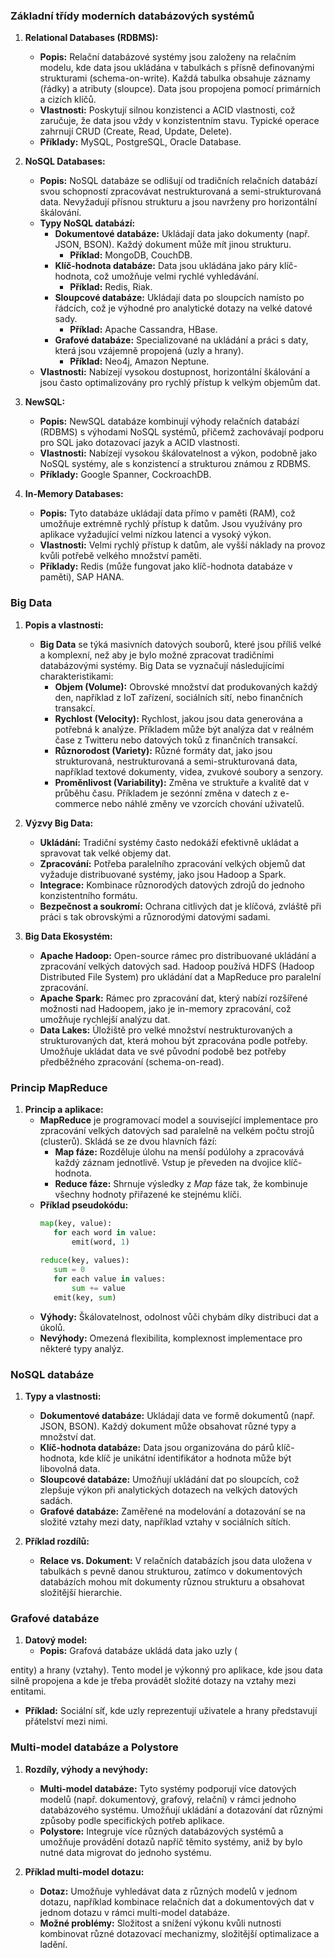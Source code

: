 ### Základní třídy moderních databázových systémů

1. **Relational Databases (RDBMS):**
   - **Popis:** Relační databázové systémy jsou založeny na relačním modelu, kde data jsou ukládána v tabulkách s přísně definovanými strukturami (schema-on-write). Každá tabulka obsahuje záznamy (řádky) a atributy (sloupce). Data jsou propojena pomocí primárních a cizích klíčů.
   - **Vlastnosti:** Poskytují silnou konzistenci a ACID vlastnosti, což zaručuje, že data jsou vždy v konzistentním stavu. Typické operace zahrnují CRUD (Create, Read, Update, Delete).
   - **Příklady:** MySQL, PostgreSQL, Oracle Database.

2. **NoSQL Databases:**
   - **Popis:** NoSQL databáze se odlišují od tradičních relačních databází svou schopností zpracovávat nestrukturovaná a semi-strukturovaná data. Nevyžadují přísnou strukturu a jsou navrženy pro horizontální škálování.
   - **Typy NoSQL databází:**
     - **Dokumentové databáze:** Ukládají data jako dokumenty (např. JSON, BSON). Každý dokument může mít jinou strukturu.
       - **Příklad:** MongoDB, CouchDB.
     - **Klíč-hodnota databáze:** Data jsou ukládána jako páry klíč-hodnota, což umožňuje velmi rychlé vyhledávání.
       - **Příklad:** Redis, Riak.
     - **Sloupcové databáze:** Ukládají data po sloupcích namísto po řádcích, což je výhodné pro analytické dotazy na velké datové sady.
       - **Příklad:** Apache Cassandra, HBase.
     - **Grafové databáze:** Specializované na ukládání a práci s daty, která jsou vzájemně propojená (uzly a hrany).
       - **Příklad:** Neo4j, Amazon Neptune.
   - **Vlastnosti:** Nabízejí vysokou dostupnost, horizontální škálování a jsou často optimalizovány pro rychlý přístup k velkým objemům dat.

3. **NewSQL:**
   - **Popis:** NewSQL databáze kombinují výhody relačních databází (RDBMS) s výhodami NoSQL systémů, přičemž zachovávají podporu pro SQL jako dotazovací jazyk a ACID vlastnosti.
   - **Vlastnosti:** Nabízejí vysokou škálovatelnost a výkon, podobně jako NoSQL systémy, ale s konzistencí a strukturou známou z RDBMS.
   - **Příklady:** Google Spanner, CockroachDB.

4. **In-Memory Databases:**
   - **Popis:** Tyto databáze ukládají data přímo v paměti (RAM), což umožňuje extrémně rychlý přístup k datům. Jsou využívány pro aplikace vyžadující velmi nízkou latenci a vysoký výkon.
   - **Vlastnosti:** Velmi rychlý přístup k datům, ale vyšší náklady na provoz kvůli potřebě velkého množství paměti.
   - **Příklady:** Redis (může fungovat jako klíč-hodnota databáze v paměti), SAP HANA.

### Big Data

1. **Popis a vlastnosti:**
   - **Big Data** se týká masivních datových souborů, které jsou příliš velké a komplexní, než aby je bylo možné zpracovat tradičními databázovými systémy. Big Data se vyznačují následujícími charakteristikami:
     - **Objem (Volume):** Obrovské množství dat produkovaných každý den, například z IoT zařízení, sociálních sítí, nebo finančních transakcí.
     - **Rychlost (Velocity):** Rychlost, jakou jsou data generována a potřebná k analýze. Příkladem může být analýza dat v reálném čase z Twitteru nebo datových toků z finančních transakcí.
     - **Různorodost (Variety):** Různé formáty dat, jako jsou strukturovaná, nestrukturovaná a semi-strukturovaná data, například textové dokumenty, videa, zvukové soubory a senzory.
     - **Proměnlivost (Variability):** Změna ve struktuře a kvalitě dat v průběhu času. Příkladem je sezónní změna v datech z e-commerce nebo náhlé změny ve vzorcích chování uživatelů.

2. **Výzvy Big Data:**
   - **Ukládání:** Tradiční systémy často nedokáží efektivně ukládat a spravovat tak velké objemy dat.
   - **Zpracování:** Potřeba paralelního zpracování velkých objemů dat vyžaduje distribuované systémy, jako jsou Hadoop a Spark.
   - **Integrace:** Kombinace různorodých datových zdrojů do jednoho konzistentního formátu.
   - **Bezpečnost a soukromí:** Ochrana citlivých dat je klíčová, zvláště při práci s tak obrovskými a různorodými datovými sadami.

3. **Big Data Ekosystém:**
   - **Apache Hadoop:** Open-source rámec pro distribuované ukládání a zpracování velkých datových sad. Hadoop používá HDFS (Hadoop Distributed File System) pro ukládání dat a MapReduce pro paralelní zpracování.
   - **Apache Spark:** Rámec pro zpracování dat, který nabízí rozšířené možnosti nad Hadoopem, jako je in-memory zpracování, což umožňuje rychlejší analýzu dat.
   - **Data Lakes:** Úložiště pro velké množství nestrukturovaných a strukturovaných dat, která mohou být zpracována podle potřeby. Umožňuje ukládat data ve své původní podobě bez potřeby předběžného zpracování (schema-on-read).

### Princip MapReduce

1. **Princip a aplikace:**
   - **MapReduce** je programovací model a související implementace pro zpracování velkých datových sad paralelně na velkém počtu strojů (clusterů). Skládá se ze dvou hlavních fází:
     - **Map fáze:** Rozděluje úlohu na menší podúlohy a zpracovává každý záznam jednotlivě. Vstup je převeden na dvojice klíč-hodnota.
     - **Reduce fáze:** Shrnuje výsledky z *Map* fáze tak, že kombinuje všechny hodnoty přiřazené ke stejnému klíči.
   - **Příklad pseudokódu:**
     ```python
     map(key, value):
        for each word in value:
            emit(word, 1)
 
     reduce(key, values):
        sum = 0
        for each value in values:
            sum += value
        emit(key, sum)
     ```
   - **Výhody:** Škálovatelnost, odolnost vůči chybám díky distribuci dat a úkolů.
   - **Nevýhody:** Omezená flexibilita, komplexnost implementace pro některé typy analýz.

### NoSQL databáze

1. **Typy a vlastnosti:**
   - **Dokumentové databáze:** Ukládají data ve formě dokumentů (např. JSON, BSON). Každý dokument může obsahovat různé typy a množství dat.
   - **Klíč-hodnota databáze:** Data jsou organizována do párů klíč-hodnota, kde klíč je unikátní identifikátor a hodnota může být libovolná data.
   - **Sloupcové databáze:** Umožňují ukládání dat po sloupcích, což zlepšuje výkon při analytických dotazech na velkých datových sadách.
   - **Grafové databáze:** Zaměřené na modelování a dotazování se na složité vztahy mezi daty, například vztahy v sociálních sítích.

2. **Příklad rozdílů:**
   - **Relace vs. Dokument:** V relačních databázích jsou data uložena v tabulkách s pevně danou strukturou, zatímco v dokumentových databázích mohou mít dokumenty různou strukturu a obsahovat složitější hierarchie.

### Grafové databáze

1. **Datový model:**
   - **Popis:** Grafová databáze ukládá data jako uzly (

entity) a hrany (vztahy). Tento model je výkonný pro aplikace, kde jsou data silně propojena a kde je třeba provádět složité dotazy na vztahy mezi entitami.
   - **Příklad:** Sociální síť, kde uzly reprezentují uživatele a hrany představují přátelství mezi nimi.

### Multi-model databáze a Polystore

1. **Rozdíly, výhody a nevýhody:**
   - **Multi-model databáze:** Tyto systémy podporují více datových modelů (např. dokumentový, grafový, relační) v rámci jednoho databázového systému. Umožňují ukládání a dotazování dat různými způsoby podle specifických potřeb aplikace.
   - **Polystore:** Integruje více různých databázových systémů a umožňuje provádění dotazů napříč těmito systémy, aniž by bylo nutné data migrovat do jednoho systému.

2. **Příklad multi-model dotazu:**
   - **Dotaz:** Umožňuje vyhledávat data z různých modelů v jednom dotazu, například kombinace relačních dat a dokumentových dat v jednom dotazu v rámci multi-model databáze.
   - **Možné problémy:** Složitost a snížení výkonu kvůli nutnosti kombinovat různé dotazovací mechanizmy, složitější optimalizace a ladění.